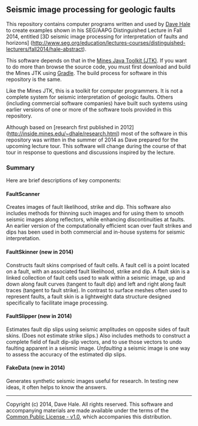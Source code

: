 ## Seismic image processing for geologic faults

This repository contains computer programs written and used by 
[Dave Hale](http://inside.mines.edu/~dhale) 
to create examples shown in his SEG/AAPG Distinguished Lecture in Fall 2014,
entitled 
[3D seismic image processing for interpretation of faults and horizons]
(http://www.seg.org/education/lectures-courses/distinguished-lecturers/fall2014/hale-abstract).

This software depends on that in the [Mines Java Toolkit
(JTK)](https://github.com/dhale/jtk/). If you want to do more than browse the
source code, you must first download and build the Mines JTK using
[Gradle](http://www.gradle.org). The build process for software in
this repository is the same.

Like the Mines JTK, this is a toolkit for computer programmers. It is not a
complete system for seismic interpretation of geologic faults. Others
(including commercial software companies) have built such systems using
earlier versions of one or more of the software tools provided in this
repository.

Although based on [research first published in 2012]
(http://inside.mines.edu/~dhale/research.html)
most of the software in this repository was written in the summer of 2014
as Dave prepared for the upcoming lecture tour. This software will change
during the course of that tour in response to questions and discussions
inspired by the lecture.

### Summary

Here are brief descriptions of key components:

#### FaultScanner
Creates images of fault likelihood, strike and dip. This software also
includes methods for thinning such images and for using them to smooth seismic
images along reflectors, while enhancing discontinuities at faults. An earlier
version of the computationally efficient scan over fault strikes and dips has
been used in both commercial and in-house systems for seismic interpretation.

#### FaultSkinner (new in 2014)
Constructs fault skins comprised of fault cells. A fault cell is a point
located on a fault, with an associated fault likelihood, strike and dip. A
fault skin is a linked collection of fault cells used to walk within a seismic
image, up and down along fault curves (tangent to fault dip) and left and
right along fault traces (tangent to fault strike). In contrast to surface
meshes often used to represent faults, a fault skin is a lightweight data
structure designed specifically to facilitate image processing.

#### FaultSlipper (new in 2014)
Estimates fault dip slips using seismic amplitudes on opposite sides of fault
skins. (Does not estimate strike slips.) Also includes methods to construct a
complete field of fault dip-slip vectors, and to use those vectors to undo
faulting apparent in a seismic image. *Unfaulting* a seismic image is one way
to assess the accuracy of the estimated dip slips.

#### FakeData (new in 2014)
Generates synthetic seismic images useful for research. In testing new ideas,
it often helps to know the answers.

---
Copyright (c) 2014, Dave Hale. All rights reserved.
This software and accompanying materials are made available under the terms of
the [Common Public License - v1.0](http://www.eclipse.org/legal/cpl-v10.html),
which accompanies this distribution.
